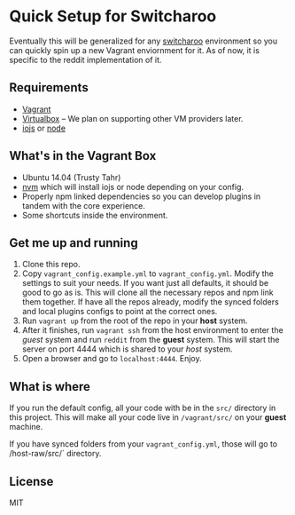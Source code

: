 # Quick Setup for Switcharoo

Eventually this will be generalized for any [switcharoo](https://github.com/reddit/switcharoo) environment so you can quickly spin up a new Vagrant enviornment for it. As of now, it is specific to the reddit implementation of it.

## Requirements

- [Vagrant](https://www.vagrantup.com)
- [Virtualbox](https://www.virtualbox.org/) – We plan on supporting other VM providers later.
- [iojs](https://iojs.org/en/index.html) or [node](https://nodejs.org/)

## What's in the Vagrant Box

- Ubuntu 14.04 (Trusty Tahr)
- [nvm](https://github.com/creationix/nvm) which will install iojs or node depending on your config.
- Properly npm linked dependencies so you can develop plugins in tandem with the core experience.
- Some shortcuts inside the environment.

## Get me up and running

1. Clone this repo.
1. Copy `vagrant_config.example.yml` to `vagrant_config.yml`. Modify the settings to suit your needs. If you want just all defaults, it should be good to go as is. This will clone all the necessary repos and npm link them together. If have all the repos already, modify the synced folders and local plugins configs to point at the correct ones.
1. Run `vagrant up` from the root of the repo in your **host** system.
1. After it finishes, run `vagrant ssh` from the host environment to enter the *guest* system and run `reddit` from the **guest** system. This will start the server on port 4444 which is shared to your *host* system.
1. Open a browser and go to `localhost:4444`. Enjoy.

## What is where

If you run the default config, all your code with be in the `src/` directory in this project. This will make all your code live in `/vagrant/src/` on your **guest** machine.

If you have synced folders from your `vagrant_config.yml`, those will go to /host-raw/src/` directory.

## License

MIT